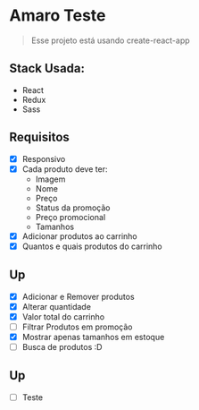 # Amaro Teste

> Esse projeto está usando create-react-app

## Stack Usada:
- React
- Redux
- Sass

## Requisitos
- [x] Responsivo
- [x] Cada produto deve ter:
  - Imagem
  - Nome
  - Preço
  - Status da promoção
  - Preço promocional
  - Tamanhos
- [x] Adicionar produtos ao carrinho
- [x] Quantos e quais produtos do carrinho

## Up
- [x] Adicionar e Remover produtos
- [x] Alterar quantidade
- [x] Valor total do carrinho
- [ ] Filtrar Produtos em promoção
- [x] Mostrar apenas tamanhos em estoque
- [ ] Busca de produtos :D

## Up
- [ ] Teste
